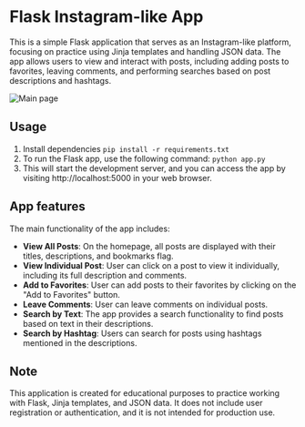 # Flask Instagram-like App

This is a simple Flask application that serves as an Instagram-like platform, focusing on practice using Jinja templates and handling JSON data. The app allows users to view and interact with posts, including adding posts to favorites, leaving comments, and performing searches based on post descriptions and hashtags.

![Main page](https://habrastorage.org/webt/0s/3t/zw/0s3tzwevjh8r8tv2dmo6hnsrcqu.jpeg)

## Usage

1. Install dependencies `pip install -r requirements.txt`
2. To run the Flask app, use the following command: `python app.py`
3. This will start the development server, and you can access the app by visiting http://localhost:5000 in your web browser.

## App features

The main functionality of the app includes:
- **View All Posts**: On the homepage, all posts are displayed with their titles, descriptions, and bookmarks flag.
- **View Individual Post**: User can click on a post to view it individually, including its full description and comments.
- **Add to Favorites**: User can add posts to their favorites by clicking on the "Add to Favorites" button.
- **Leave Comments**: User can leave comments on individual posts.
- **Search by Text**: The app provides a search functionality to find posts based on text in their descriptions.
- **Search by Hashtag**: Users can search for posts using hashtags mentioned in the descriptions.

## Note
This application is created for educational purposes to practice working with Flask, Jinja templates, and JSON data. It does not include user registration or authentication, and it is not intended for production use.